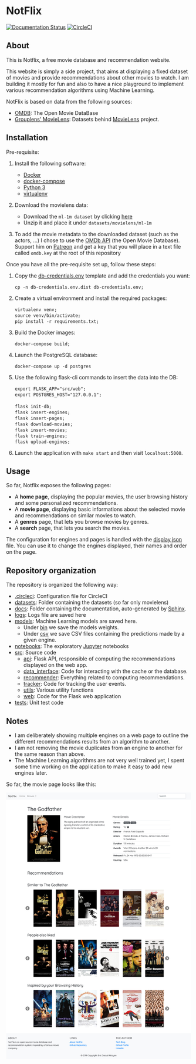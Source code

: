 # NotFlix

[![Documentation Status](https://readthedocs.org/projects/notflix/badge/?version=latest)](https://notflix.readthedocs.io/en/latest/?badge=latest)
[![CircleCI](https://circleci.com/gh/ericdaat/notflix.svg?style=svg)](https://circleci.com/gh/ericdaat/notflix)

## About

This is Notflix, a free movie database and recommendation website.

This website is simply a side project, that aims at displaying a fixed dataset
of movies and provide recommendations about other movies to watch.
I am building it mostly for fun and also to have a nice playground to
implement various recommendation algorithms using Machine Learning.

NotFlix is based on data from the following sources:

* [OMDB](http://www.omdbapi.com/): The Open Movie DataBase
* [Grouplens' MovieLens](https://grouplens.org/datasets/movielens/):
    Datasets behind [MovieLens](https://movielens.org/) project.

## Installation

Pre-requisite:

1. Install the following software:

    * [Docker](https://www.docker.com/get-started)
    * [docker-compose](https://docs.docker.com/compose/)
    * [Python 3](https://www.python.org/downloads/)
    * [virtualenv](https://virtualenv.pypa.io/en/latest/)

2. Download the movielens data:

    * Download the `ml-1m dataset` by clicking [here](http://files.grouplens.org/datasets/movielens/ml-1m.zip)
    * Unzip it and place it under `datasets/movielens/ml-1m`

3. To add the movie metadata to the downloaded dataset
    (such as the actors, ...) I chose to use the
    [OMDb API](http://www.omdbapi.com/) (the Open Movie Database).
    Support him on [Patreon](https://www.patreon.com/omdb) and get
    a key that you will place in a text file called `omdb.key` at the
    root of this repository

Once you have all the pre-requisite set up, follow these steps:

1. Copy the [db-credentials.env](db-credentials.env.dist) template and add the credentials you want:

    ``` text
    cp -n db-credentials.env.dist db-credentials.env;
    ```

2. Create a virtual environment and install the required packages:

    ``` text
    virtualenv venv;
    source venv/bin/activate;
    pip install -r requirements.txt;
    ```

3. Build the Docker images:

    ``` text
    docker-compose build;
    ```

4. Launch the PostgreSQL database:

    ``` text
    docker-compose up -d postgres
    ```

5. Use the following flask-cli commands to insert the data into the DB:

    ``` text
    export FLASK_APP="src/web";
    export POSTGRES_HOST="127.0.0.1";

    flask init-db;
    flask insert-engines;
    flask insert-pages;
    flask download-movies;
    flask insert-movies;
    flask train-engines;
    flask upload-engines;
    ```

6. Launch the application with `make start` and then visit
    `localhost:5000`.

## Usage

So far, Notflix exposes the following pages:

* A **home page**, displaying the popular movies, the user browsing history
    and some personalized recommendations.
* A **movie page**, displaying basic informations about the selected movie
    and recommendations on similar movies to watch.
* A **genres** page, that lets you browse movies by genres.
* A **search** page, that lets you search the movies.

The configuration for engines and pages is handled with the [display.json](./display.json) file. You can use it to change
the engines displayed, their names and order on the page.

## Repository organization

The repository is organized the following way:

* [.circleci](.circleci): Configuration file for CircleCI
* [datasets](./datasets): Folder containing the datasets
    (so far only movielens)
* [docs](./docs): Folder containing the documentation, auto-generated
    by [Sphinx](http://www.sphinx-doc.org/en/master/).
* [logs](./logs): Logs file are saved here
* [models](./models): Machine Learning models are saved here.
  * Under [bin](./models/bin) we save the models weights.
  * Under [csv](./models/csv) we save CSV files containing the predictions
    made by a given engine.
* [notebooks](./notebooks): The exploratory [Jupyter](https://jupyter.org/) notebooks
* [src](./src): Source code
  * [api](./src/api): Flask API, responsible of computing the
    recommendations displayed on the web app.
  * [data_interface](./src/data_interface): Code for interacting with the
    cache or the database.
  * [recommender](./src/recommender): Everything related to
    computing recommendations.
  * [tracker](./src/tracker): Code for tracking the user events.
  * [utils](./src/utils): Various utility functions
  * [web](./src/web): Code for the Flask web application
* [tests](./tests): Unit test code

## Notes

* I am deliberately showing multiple engines on a web page to outline
    the different recommendations results from an algorithm to another.
* I am not removing the movie duplicates from an engine to another
    for the same reason than above.
* The Machine Learning algorithms are not very well trained yet, I spent
    some time working on the application to make it easy to add
    new engines later.

So far, the movie page looks like this:

![movie](./movie.jpg)
